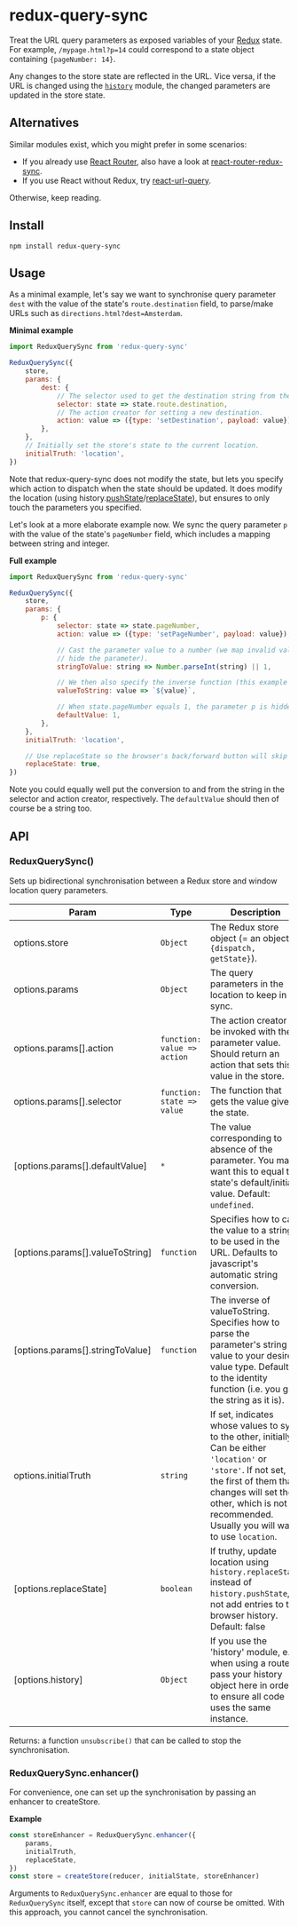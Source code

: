 # redux-query-sync

Treat the URL query parameters as exposed variables of your [Redux][] state. For example,
`/mypage.html?p=14` could correspond to a state object containing `{pageNumber: 14}`.

Any changes to the store state are reflected in the URL. Vice versa, if the URL is changed using the
[`history`](history) module, the changed parameters are updated in the store state.

[Redux]: http://redux.js.org/
[React Router]: https://reacttraining.com/react-router/

## Alternatives

Similar modules exist, which you might prefer in some scenarios:

- If you already use [React Router][], also have a look at [react-router-redux-sync][].
- If you use React without Redux, try [react-url-query][].

Otherwise, keep reading.

[react-router-redux-sync]: https://github.com/scienceai/react-router-redux-sync
[react-url-query]: https://github.com/pbeshai/react-url-query

## Install

```
npm install redux-query-sync
```

## Usage

As a minimal example, let's say we want to synchronise query parameter `dest` with the value of the
state's `route.destination` field, to parse/make URLs such as `directions.html?dest=Amsterdam`.

**Minimal example**
```js
import ReduxQuerySync from 'redux-query-sync'

ReduxQuerySync({
    store,
    params: {
        dest: {
            // The selector used to get the destination string from the state object.
            selector: state => state.route.destination,
            // The action creator for setting a new destination.
            action: value => ({type: 'setDestination', payload: value}),
        },
    },
    // Initially set the store's state to the current location.
    initialTruth: 'location',
})
```

Note that redux-query-sync does not modify the state, but lets you specify which action to dispatch
when the state should be updated. It does modify the location (using
history.[pushState][]/[replaceState][]), but ensures to only touch the parameters you specified.

[pushState]: https://developer.mozilla.org/en-US/docs/Web/API/History_API#The_pushState()_method
[replaceState]: https://developer.mozilla.org/en-US/docs/Web/API/History_API#The_replaceState()_method

Let's look at a more elaborate example now. We sync the query parameter `p` with the value of the
state's `pageNumber` field, which includes a mapping between string and integer.

**Full example**
```js
import ReduxQuerySync from 'redux-query-sync'

ReduxQuerySync({
    store,
    params: {
        p: {
            selector: state => state.pageNumber,
            action: value => ({type: 'setPageNumber', payload: value}),

            // Cast the parameter value to a number (we map invalid values to 1, which will then
            // hide the parameter).
            stringToValue: string => Number.parseInt(string) || 1,

            // We then also specify the inverse function (this example one is the default)
            valueToString: value => `${value}`,

            // When state.pageNumber equals 1, the parameter p is hidden (and vice versa).
            defaultValue: 1,
        },
    },
    initialTruth: 'location',

    // Use replaceState so the browser's back/forward button will skip over these page changes.
    replaceState: true,
})
```

Note you could equally well put the conversion to and from the string in the selector and action
creator, respectively. The `defaultValue` should then of course be a string too.


## API

<a name="ReduxQuerySync"></a>

### ReduxQuerySync()
Sets up bidirectional synchronisation between a Redux store and window location query parameters.

| Param | Type | Description |
| --- | --- | --- |
| options.store | <code>Object</code> | The Redux store object (= an object `{dispatch, getState}`). |
| options.params | <code>Object</code> | The query parameters in the location to keep in sync. |
| options.params[].action | <code>function: value => action</code> | The action creator to be invoked with the parameter value. Should return an action that sets this value in the store. |
| options.params[].selector | <code>function: state => value</code> | The function that gets the value given the state. |
| [options.params[].defaultValue] | <code>\*</code> | The value corresponding to absence of the parameter. You may want this to equal the state's default/initial value. Default: `undefined`. |
| [options.params[].valueToString] | <code>function</code> | Specifies how to cast the value to a string, to be used in the URL. Defaults to javascript's automatic string conversion. |
| [options.params[].stringToValue] | <code>function</code> | The inverse of valueToString. Specifies how to parse the parameter's string value to your desired value type. Defaults to the identity function (i.e. you get the string as it is). |
| options.initialTruth | <code>string</code> | If set, indicates whose values to sync to the other, initially. Can be either `'location'` or `'store'`. If not set, the first of them that changes will set the other, which is not recommended. Usually you will want to use `location`. |
| [options.replaceState] | <code>boolean</code> | If truthy, update location using `history.replaceState` instead of `history.pushState`, to not add entries to the browser history. Default: false |
| [options.history] | <code>Object</code> | If you use the 'history' module, e.g. when using a router, pass your history object here in order to ensure all code uses the same instance. |


Returns: a function `unsubscribe()` that can be called to stop the synchronisation.

<a name="ReduxQuerySync.enhancer"></a>

### ReduxQuerySync.enhancer()
For convenience, one can set up the synchronisation by passing an enhancer to createStore.

**Example**
```js
const storeEnhancer = ReduxQuerySync.enhancer({
    params,
    initialTruth,
    replaceState,
})
const store = createStore(reducer, initialState, storeEnhancer)
```

Arguments to `ReduxQuerySync.enhancer` are equal to those for `ReduxQuerySync` itself, except that
`store` can now of course be omitted. With this approach, you cannot cancel the synchronisation.
